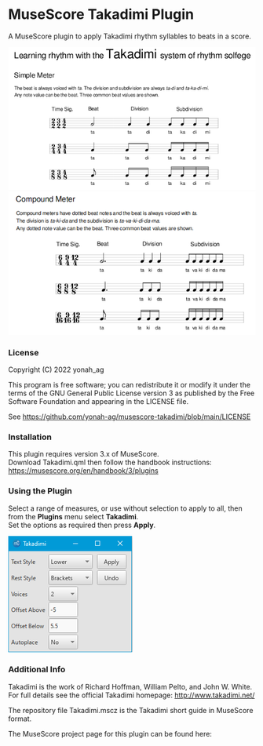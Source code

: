 # MuseScore Takadimi Plugin

A MuseScore plugin to apply Takadimi rhythm syllables to beats in a score.

![00](https://github.com/yonah-ag/musescore-takadimi/blob/main/images/takadimi00.png)
![02](https://github.com/yonah-ag/musescore-takadimi/blob/main/images/takadimi02.png)

### License

Copyright (C) 2022 yonah_ag

This program is free software; you can redistribute it or modify it under the terms of the GNU General Public License version 3 as published by the Free Software Foundation and appearing in the LICENSE file.

See https://github.com/yonah-ag/musescore-takadimi/blob/main/LICENSE

### Installation

This plugin requires version 3.x of MuseScore.  
Download Takadimi.qml then follow the handbook instructions: https://musescore.org/en/handbook/3/plugins

### Using the Plugin

Select a range of measures, or use without selection to apply to all, then from the **Plugins** menu select **Takadimi**.  
Set the options as required then press **Apply**.

![03](https://github.com/yonah-ag/musescore-takadimi/blob/main/images/takadimi03.png)

### Additional Info

Takadimi is the work of Richard Hoffman, William Pelto, and John W. White.  
For full details see the official Takadimi homepage: http://www.takadimi.net/

The repository file Takadimi.mscz is the Takadimi short guide in MuseScore format.

The MuseScore project page for this plugin can be found here:
